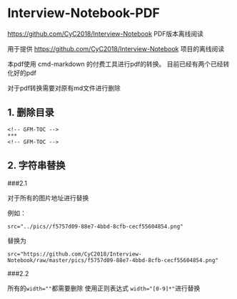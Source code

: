 # Interview-Notebook-PDF
https://github.com/CyC2018/Interview-Notebook PDF版本离线阅读

用于提供 https://github.com/CyC2018/Interview-Notebook 项目的离线阅读

本pdf使用 cmd-markdown 的付费工具进行pdf的转换。
目前已经有两个已经转化好的pdf

对于pdf转换需要对原有md文件进行删除

## 1. 删除目录
```
<!-- GFM-TOC -->
***
<!-- GFM-TOC -->
```

## 2. 字符串替换

###2.1 

对于所有的图片地址进行替换

例如：

`src="../pics//f5757d09-88e7-4bbd-8cfb-cecf55604854.png"`

替换为

`src="https://github.com/CyC2018/Interview-Notebook/raw/master/pics/f5757d09-88e7-4bbd-8cfb-cecf55604854.png"`

###2.2 

所有的`width=""`都需要删除
使用正则表达式 `width="[0-9]*"`进行替换
